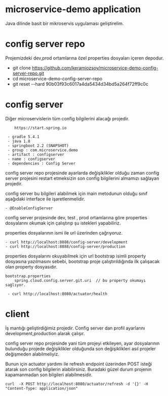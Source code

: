 # microservice-demo application

Java dilinde basit bir mikroservis uygulaması geliştirelim.

# config server repo 

Projemizdeki dev,prod ortamlarına özel properties dosyaları içeren depodur.
    
  - git clone https://github.com/keramiozsoy/microservice-demo-config-server-repo.git
  - cd microservice-demo-config-server-repo
  - git reset --hard 90b03f93c6017a4da5434d34bd5a264f72ff9c0c

# config server

Diğer microservislerin tüm config bilgilerini alacağı projedir. 

```
    https://start.spring.io
    
 - gradle 5.4.1 
 - java 1.8
 - springboot 2.2 (SNAPSHOT) 
 - group : com.microservice.demo
 - artifact : configserver
 - name : configserver
 - dependencies : Config Server
```

 config server repo projesinde ayarlarda değişiklikler olduğu zaman config server projesini restart etmeksizin son config bilgilerini almamızı sağlayan projedir.

config server bu bilgileri alabilmek için main metodunun olduğu sınıf aşağıdaki interface ile işaretlenmelidir.
```
- @EnableConfigServer
```
 

config server projesinde dev, test , prod ortamlarına göre properties dosyalarını okumak için çalıştırıp şu istekleri yapabiliriz.

properties dosyalarının ismi ile url üzerinden çağrıyoruz.

```
- curl http://localhost:8888/config-server/development
- curl http://localhost:8888/config-server/production
```

properties dosyalarını okuyabilmek için url bootstrap isimli property dosyasına yazılmasını sebebi, 
bootstrap proje çalıştırıldığında ilk çalışacak olan property dosyasıdır.

```
bootstrap.properties  
    spring.cloud.config.server.git.uri  // bu property okumayı sağlıyor.
```

```
 - curl http://localhost:8080/actuator/health
 ```
 
# client

İş mantığı geliştirdiğimiz projedir. 
Config server dan profil ayarlarını development,production alarak çalışır.

config server repo projesinde yani tüm projeyi etkileyen, 
ayar dosyalarının bulunduğu projede değişiklikler olduğunda son değişiklikleri 
asıl projeler değişmeden alabilmeliyiz. 

Bunun için actuator yardımı ile refresh endpoint üzerinden POST isteği atarak son config bilgilerin alabilirsiniz.
Buradaki güzel durum projenin kapamanmadan son bilgileri alabilmesidir.

```
curl  -X POST http://localhost:8080/actuator/refresh -d '{}' -H "Content-Type: application/json"
```

